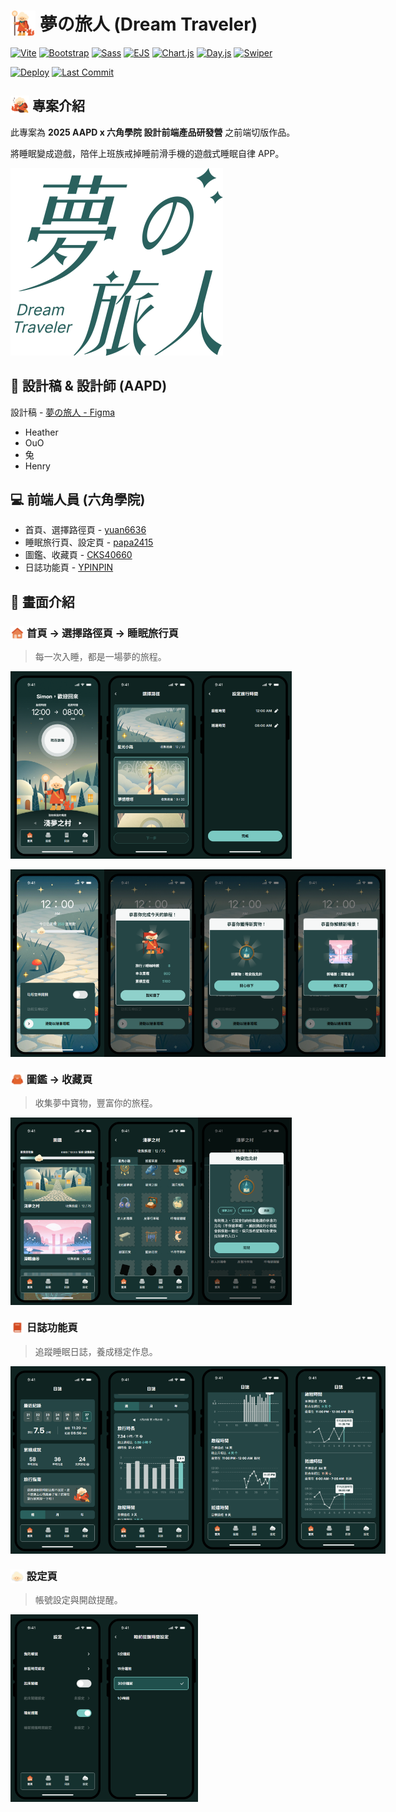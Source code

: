 # <img src="./assets/images/02-character/home-character.svg" height="40"  style="vertical-align: bottom;" /> 夢の旅人 (Dream Traveler)

[![Vite](https://img.shields.io/badge/Vite-6.3.x-646CFF?logo=vite&logoColor=white)](https://vitejs.dev/)
[![Bootstrap](https://img.shields.io/badge/Bootstrap-5.3.6-7952B3?logo=bootstrap&logoColor=white)](https://getbootstrap.com/)
[![Sass](https://img.shields.io/badge/Sass-1.61.x-CC6699?logo=sass&logoColor=white)](https://sass-lang.com/)
[![EJS](https://img.shields.io/badge/EJS-3.1.9-B4CA65?logo=ejs&logoColor=white)](https://ejs.co/)
[![Chart.js](https://img.shields.io/badge/Chart.js-4.5.0-FF6384?logo=chartdotjs&logoColor=white)](https://www.chartjs.org/)
[![Day.js](https://img.shields.io/badge/Day.js-1.11.13-F06A6A?logo=dayjs&logoColor=white)](https://day.js.org/)
[![Swiper](https://img.shields.io/badge/Swiper-11.2.x-6332F6?logo=swiper&logoColor=white)](https://swiperjs.com/)

[![Deploy](https://img.shields.io/badge/GitHub%20Pages-deployed-3FB950?logo=github&logoColor=white)](https://ypinpin.github.io/dream-traveler/)
[![Last Commit](https://img.shields.io/github/last-commit/YPINPIN/dream-traveler)](https://github.com/YPINPIN/dream-traveler/commits/main)

## <img src="./assets/images/02-character/log-guide-character.svg" height="30"  style="vertical-align: bottom;"/> 專案介紹

此專案為 **2025 AAPD x 六角學院 設計前端產品研發營** 之前端切版作品。

將睡眠變成遊戲，陪伴上班族戒掉睡前滑手機的遊戲式睡眠自律 APP。

<img src="./assets/images/01-logo/logo-green-svg.svg" />

## 🎨 設計稿 & 設計師 (AAPD)

設計稿 - [夢の旅人 - Figma](https://www.figma.com/design/UGhK9IOrRHO22BVcasntVp/%F0%9F%93%97-%E7%95%A2%E6%A5%AD%E5%B0%88%E6%A1%88-%7C-%E7%AC%AC-23-%E7%B5%84%EF%BD%9C%E5%AE%99%E5%BD%97%E7%8F%AD-%E3%80%90UIBC-3%E3%80%91?node-id=15651-1102&t=OlemzzkreDJyz07M-1)

- Heather
- OuO
- 兔
- Henry

## 💻 前端人員 (六角學院)

- 首頁、選擇路徑頁 - [yuan6636](https://github.com/yuan6636)
- 睡眠旅行頁、設定頁 - [papa2415](https://github.com/papa2415)
- 圖鑑、收藏頁 - [CKS40660](https://github.com/CKS40660)
- 日誌功能頁 - [YPINPIN](https://github.com/YPINPIN)

## 🚀 畫面介紹

### <img src="./assets/images/05-icon/home-selected.svg" height="22" style="vertical-align: bottom;" /> 首頁 → 選擇路徑頁 → 睡眠旅行頁

> 每一次入睡，都是一場夢的旅程。

<div style="display: flex;">
  <img src="./assets/images/demo/home.png" style="height: 300px"/>
  <img src="./assets/images/demo/path.png" style="height: 300px"/>
  <img src="./assets/images/demo/path-2.png" style="height: 300px"/>
</div>

<br />

<div style="display: flex;">
  <img src="./assets/images/demo/sleep.png" style="height: 300px"/>
  <img src="./assets/images/demo/sleep-2.png" style="height: 300px"/>
  <img src="./assets/images/demo/sleep-3.png" style="height: 300px"/>
  <img src="./assets/images/demo/sleep-4.png" style="height: 300px"/>
</div>

### <img src="./assets/images/05-icon/bag-selected.svg" height="22" style="vertical-align: bottom;" /> 圖鑑 → 收藏頁

> 收集夢中寶物，豐富你的旅程。

<div style="display: flex;">
  <img src="./assets/images/demo/book.png" style="height: 300px"/>
  <img src="./assets/images/demo/collection.png" style="height: 300px"/>
  <img src="./assets/images/demo/collection-2.png" style="height: 300px"/>
</div>

### <img src="./assets/images/05-icon/book-selected.svg" height="22" style="vertical-align: bottom;" /> 日誌功能頁

> 追蹤睡眠日誌，養成穩定作息。

<div style="display: flex;">
  <img src="./assets/images/demo/record.png" style="height: 300px"/>
  <img src="./assets/images/demo/record-2.png" style="height: 300px"/>
  <img src="./assets/images/demo/record-3.png" style="height: 300px"/>
  <img src="./assets/images/demo/record-4.png" style="height: 300px"/>
</div>

### <img src="./assets/images/05-icon/setting-selected.svg" height="22" style="vertical-align: bottom;" /> 設定頁

> 帳號設定與開啟提醒。

<div style="display: flex;">
  <img src="./assets/images/demo/setting.png" style="height: 300px"/>
  <img src="./assets/images/demo/setting-2.png" style="height: 300px"/>
</div>
